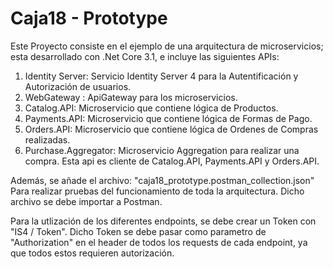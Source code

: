 # Caja18 - Prototype

Este Proyecto consiste en el ejemplo de una arquitectura de microservicios; esta desarrollado con .Net Core 3.1, e incluye las siguientes APIs:

1. Identity Server: Servicio Identity Server 4 para la Autentificación y Autorización de usuarios.
2. WebGateway : ApiGateway para los microservicios.
3. Catalog.API: Microservicio que contiene lógica de Productos.
4. Payments.API: Microservicio que contiene lógica de Formas de Pago.
5. Orders.API: Microservicio que contiene lógica de Ordenes de Compras realizadas.
6. Purchase.Aggregator: Microservicio Aggregation para realizar una compra. Esta api es cliente de Catalog.API, Payments.API y Orders.API.

Además, se añade el archivo: "caja18_prototype.postman_collection.json" <br>
Para realizar pruebas del funcionamiento de toda la arquitectura.
Dicho archivo se debe importar a Postman.

Para la utlización de los diferentes endpoints, se debe crear un Token con "IS4 / Token".
Dicho Token se debe pasar como parametro de "Authorization" en el header de todos los requests de cada endpoint, ya que todos estos requieren autorización.
